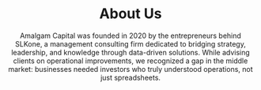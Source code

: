 ---
layout: about
permalink: /about
title: About Us
description: Our story of bridging operational expertise with investment capital to transform undervalued businesses into market leaders
lineone: "About "
linetwo: "Us"
subtitle: "Amalgam Capital was founded in 2020 by the entrepreneurs behind SLKone, a management consulting firm dedicated to bridging strategy, leadership, and knowledge through data-driven solutions. While advising clients on operational improvements, we recognized a gap in the middle market: businesses needed investors who truly understood operations, not just spreadsheets."
additional: "As a family-driven independent sponsor with offices in New York, Philadelphia, Atlanta, and Raleigh-Durham, Amalgam combines patient capital with hands-on operational expertise to transform undervalued businesses into market leaders while preserving the legacy that founders worked so hard to build."

what_makes_different:
  points:
    - title: "Operators at Our Core"
      icon: "fa-tools"
      description: "Our partners have led global turnarounds, managed factory floors, implemented lean processes, and driven strategic M&A. We understand business challenges because we've solved them ourselves."
    - title: "SLKone's Proven Methodologies"
      icon: "fa-chart-line"
      description: "Our portfolio companies benefit from the same battle-tested operational playbooks that have delivered billions in value for global organizations. As one of Financial Services Review's Top 10 M&A Consulting Firms (2022), SLKone's analytics-driven approach to integration and performance improvement forms the foundation of our investment thesis."
    - title: "Family-First Culture"
      icon: "fa-users"
      description: "Three of our partners are family (a father and two sons), and the others are long-time colleagues who operate with a 'no egos, no ivory tower' philosophy. This culture translates into how we work with portfolio companies – with respect, collaboration, and shared success."
    - title: "Independent Sponsor Model"
      icon: "fa-handshake"
      description: "Without the pressures of a traditional fund, we can focus on creating sustainable value rather than financial engineering for quick exits. Our typical holding period of 4-7 years aligns with natural business cycles, not artificial deadlines."

our_mission:
  statement: "Our mission is to transform undervalued businesses into market leaders by combining operational excellence with patient capital, preserving founder legacies while delivering exceptional returns for all stakeholders."
--- 